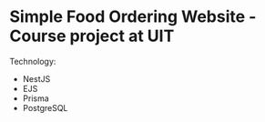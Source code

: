 # Simple Food Ordering Website - Course project at UIT

Technology:

- NestJS
- EJS
- Prisma
- PostgreSQL
